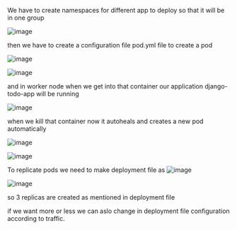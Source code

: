 We have to create namespaces for different app to deploy so that it will be in one group

![image](https://user-images.githubusercontent.com/92623347/233857323-4f3ee24b-7162-4e84-876c-c370dbb3198b.png)

then we have to create a configuration file  pod.yml file to create a pod



![image](https://user-images.githubusercontent.com/92623347/233867040-6835810f-a8d8-46b0-b698-7ee0eefd7cbb.png)

![image](https://user-images.githubusercontent.com/92623347/233867064-f5a22d93-6957-4e72-bc14-33d9b8fe1096.png)

and in worker node when we get into that container our application django-todo-app will be running

![image](https://user-images.githubusercontent.com/92623347/233867321-1f798e05-88e0-4e90-8d3b-fea6ebc4020f.png)

when we kill that container now it autoheals and creates a new pod automatically

![image](https://user-images.githubusercontent.com/92623347/233867778-a131580f-e0f7-49e1-b831-be8b7bf28b51.png)

![image](https://user-images.githubusercontent.com/92623347/233867828-4a3c3dc5-de32-45bf-8886-0c8de31cdb4e.png)

To replicate pods we need to make deployment file as 
![image](https://user-images.githubusercontent.com/92623347/233869949-955c37f6-e84e-4e89-9f7d-4d8a835d7ad5.png)


![image](https://user-images.githubusercontent.com/92623347/233869973-6fa53999-0580-4c75-bd38-96e9c1a567d6.png)

so 3 replicas are created as mentioned in deployment file

if we want more or less we can aslo change in deployment file configuration according to traffic.









